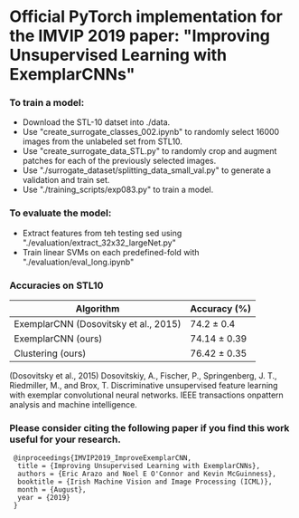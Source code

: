 # Official PyTorch implementation for the IMVIP 2019 paper: "Improving Unsupervised Learning with ExemplarCNNs"

### To train a model:
- Download the STL-10 datset into ./data.
- Use "create_surrogate_classes_002.ipynb" to randomly select 16000 images from the unlabeled set from STL10.
- Use "create_surrogate_data_STL.py" to randomly crop and augment patches for each of the previously selected images.
- Use "./surrogate_dataset/splitting_data_small_val.py" to generate a validation and train set.
- Use "./training_scripts/exp083.py" to train a model.

### To evaluate the model:
- Extract features from teh testing sed using "./evaluation/extract_32x32_largeNet.py"
- Train linear SVMs on each predefined-fold with "./evaluation/eval_long.ipynb"



### Accuracies on STL10

|Algorithm| Accuracy (%) |
|----|----|
|ExemplarCNN (Dosovitsky et al., 2015)|74.2 ± 0.4|
|ExemplarCNN (ours)|74.14 ± 0.39|
|Clustering (ours)|76.42 ± 0.35|

(Dosovitsky et al., 2015) Dosovitskiy, A., Fischer, P., Springenberg, J. T., Riedmiller, M., and Brox, T. Discriminative unsupervised feature learning with exemplar convolutional neural networks. IEEE transactions onpattern analysis and machine intelligence.

### Please consider citing the following paper if you find this work useful for your research.


```
 @inproceedings{IMVIP2019_ImproveExemplarCNN,
  title = {Improving Unsupervised Learning with ExemplarCNNs},
  authors = {Eric Arazo and Noel E O'Connor and Kevin McGuinness},
  booktitle = {Irish Machine Vision and Image Processing (ICML)},
  month = {August},
  year = {2019}
 }
```

<!---I still need to re-run experiments.
Careful: The scripts save models, images, and so on... Make sure everything is in the gitignore!-->

